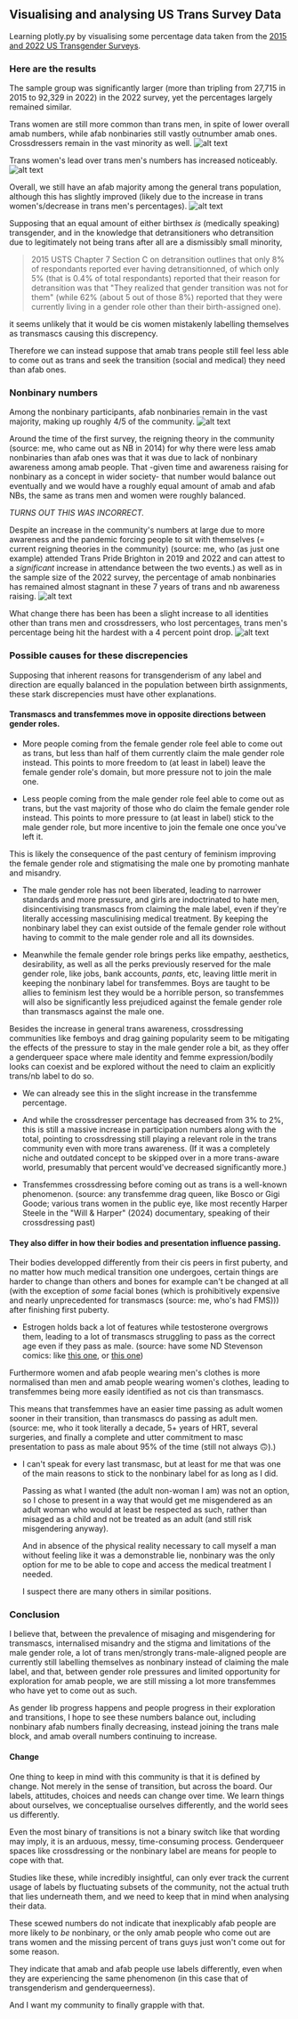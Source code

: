 ## Visualising and analysing US Trans Survey Data

Learning plotly.py by visualising some percentage data taken from the [2015 and 2022 US Transgender Surveys](https://ustranssurvey.org/).

### Here are the results

The sample group was significantly larger (more than tripling from 27,715 in 2015 to 92,329 in 2022) in the 2022 survey, yet the percentages largely remained similar.

Trans women are still more common than trans men, in spite of lower overall amab numbers, while afab nonbinaries still vastly outnumber amab ones. Crossdressers remain in the vast minority as well.
![alt text](vis_testing/total_survey_gender_distribution.png)

Trans women's lead over trans men's numbers has increased noticeably.
![alt text](vis_testing/total_survey_binary_distr.png)

Overall, we still have an afab majority among the general trans population, although this has slightly improved (likely due to the increase in trans women's/decrease in trans men's percentages).
![alt text](vis_testing/total_survey_direction_distribution.png)

Supposing that an equal amount of either birthsex *is* (medically speaking) transgender, and in the knowledge that detransitioners who detransition due to legitimately not being trans after all are a dismissibly small minority,

> 2015 USTS Chapter 7 Section C on detransition outlines that only 8% of respondants reported ever having detransitionned, of which only 5% (that is 0.4% of total respondants) reported that their reason for detransition was that "They realized that gender transition was not for them" (while 62% (about 5 out of those 8%) reported that they were currently living in a gender role other than their birth-assigned one).

it seems unlikely that it would be cis women mistakenly labelling themselves as transmascs causing this discrepency. 

Therefore we can instead suppose that amab trans people still feel less able to come out as trans and seek the transition (social and medical) they need than afab ones.

### Nonbinary numbers

Among the nonbinary participants, afab nonbinaries remain in the vast majority, making up roughly 4/5 of the community.
![alt text](vis_testing/total_survey_nb_distr.png)

Around the time of the first survey, the reigning theory in the community (source: me, who came out as NB in 2014) for why there were less amab nonbinaries than afab ones was that it was due to lack of nonbinary awareness among amab people. That -given time and awareness raising for nonbinary as a concept in wider society- that number would balance out eventually and we would have a roughly equal amount of amab and afab NBs, the same as trans men and women were roughly balanced.

*TURNS OUT THIS WAS INCORRECT.*

Despite an increase in the community's numbers at large due to more awareness and the pandemic forcing people to sit with themselves (= current reigning theories in the community) (source: me, who (as just one example) attended Trans Pride Brighton in 2019 and 2022 and can attest to a *significant* increase in attendance between the two events.) as well as in the sample size of the 2022 survey, the percentage of amab nonbinaries has remained almost stagnant in these 7 years of trans and nb awareness raising.
![alt text](vis_testing/survey_nb_distr.png)

What change there has been has been a slight increase to all identities other than trans men and crossdressers, who lost percentages, trans men's percentage being hit the hardest with a 4 percent point drop.
![alt text](vis_testing/survey_gender_distr_comp.png)

<!-- I believe this is a sign that:

- <ins>The amab/afab nonbinary split is caused by things other than trans/nonbinary awareness, such as people's ability to pass and gender roles.</ins>

    Supposing that the motivations behind any trans person's journey and need for change are equally balanced between birth assignments, the only difference between transmascs & transfemmes should be the direction of their transition, and the social implications thereof.

    - Ease of passing:

        A first puberty on estrogen and testosterone have different effects. Estrogen holds back the development of pretty much all aspects other than breast tissue and hip size, while testosterone grows everything other than those two things. 
        
        Bones cannot be changed after reaching adulthood, so transmascs tend to struggle with underdevelopped features (compared to cis men) and transfemmes with overgrown ones (compared to cis women), like their height or facial features.

        This leads to a lot of adult transmascs being misaged as teen boys even if they do manage to pass as male. (source: have some ND Stevenson comics: like [this one](https://substack.com/@gingerhaze/p-135215962), or [this one](https://substack.com/@gingerhaze/p-138118385))

        Transfemmes may be demonised and hounded by transphobes for their body size but they are at least recognisable as adults regardless of assumed gender.

        Also amab people dressing in women's clothes are less normalised than the reverse, leading to people being more likely to recognise even a pre-med transfemme as such than an equivalent transmasc.

        &rarr; Therefore transfemmes have an easier time being recognised as adult women than transmascs have being recognised as adult men.

        That is not to say it's impossible for transmascs to pass (or super easy for transfemmes), but it seems to take the average transmasc longer/further into medical transition to start passing securely. (source: me, who it took literally a decade, 5+ years of HRT, several surgeries, and finally a complete and utter commitment to masc presentation to pass as male about 95% of the time (still not always 🙃) as opposed to being misgendered as a cis woman every day of the prior *decade* of my out then-nb-identified life.)
    
        One of my main reasons for presenting femme & sticking to the nb label for as long as I did was that I couldn't pass even if I tried back then, and I was scared of getting misaged even if I did, so, unable to access the option I actually wanted, I chose the role of "woman" over that of "child", to at least be recognised and taken seriously as the grown-ass adult I was.

        I believe people who struggle with passing more take longer to claim a binary label, or are more likely to maintain their nonbinary label. (Ex. ND Stevenson still identifies as bigender despite coming out as Nate he/him boy and pursuing masculinising medical transition.)

        Nonbinary labels offer a space to openly be a work in progress and fulfill gender needs (dressing a certain way, accessing medical transition, etc) without having to complete a full binary social transition or otherwise explain yourself.
    
    - Gender roles:

        Afab people face less pressure to stay women, leading to more trans-identified afab people than trans-identified amab people overall. 

        If the female gender role doesn't work for them they can easily claim the nonbinary label, because matriarchy doesn't consider you a defector unless you Are A Man. It retains control and influence because it doesn't fully cut people off until they reach patriarchy's gates.

        Transmascs internalise the deep-seated misandry and manhate the female gender role and feminism promote, putting pressure on them to not be men (cause men are bad obviously 🤦‍♂️), leading to more hesitation around claiming manhood, even when they are literally medically pursuing masculinising transition. 

        This leads to the inflated afab nonbinary rate and disproportionally low trans male numbers we see.

        Amab people face more pressure to stay men. Unless it really isn't working for you, you are to stick to the male gender role. 
        
        Patriarchy, unlike matriarchy, worries greatly about defectors and will do whatever it takes to try and prevent escape. This is why there's still proportionally less amab people claiming trans identities than afab people despite more trans awareness. 

        (Crossdressing communities like femboys and drag gaining popularity seems to be mitigating this a bit, as they offer a genderqueer space where male identity and femme expression/bodily looks can coexist and be explored without the need to claim an explicitly trans/nb label to do so.)

        Transfemmes, successfully having escaped, are cut off by the male gender role, leaving little merit in the nonbinary label for them unless they have other reasons to claim it (such as struggling to pass, being cis-leaning, having other stuff to work through first, etc). Additionally womanhood is significantly less stigmatised and more desirable than manhood (gets ya empathy, aesthetics, desirability, and, thanks to feminism, lets ya keep all the stuff from the male gender role too, like jobs, bank accounts, *pants*, etc). 
        
        This leads to the higher rate of trans women we see despite the overall amab minority, and the incredibly low amab nonbinary rate.

- <ins>Nonbinary awareness isn't helping free gender roles.</ins>

    It offers reprieve from them for people who struggle to fit in for various reasons, but because genderqueer people label themselves as nonbinary, withdrawing their membership from either gender role, rather than claiming it, their gender transgressions do not impact binary gender roles as much as they would if they were committing them under those labels. 

    - Ex. An amab or physically masculine looking person wearing a skirt is highly transgressive if they identify as a man, but expected and highly irrelevant to the male gender role if they identify as nonbinary, leaving the male status quo intact. 
    
        If this is a medically transmasculine person or an amab person who genuinely does not plan on physically transitionning, that likely means they could reasonably claim the male label if they wanted to, yet they don't. -->

### Possible causes for these discrepencies

Supposing that inherent reasons for transgenderism of any label and direction are equally balanced in the population between birth assignments, these stark discrepencies must have other explanations.

#### Transmascs and transfemmes move in opposite directions between gender roles.

- More people coming from the female gender role feel able to come out as trans, but less than half of them currently claim the male gender role instead. This points to more freedom to (at least in label) leave the female gender role's domain, but more pressure not to join the male one.

- Less people coming from the male gender role feel able to come out as trans, but the vast majority of those who do claim the female gender role instead. This points to more pressure to (at least in label) stick to the male gender role, but more incentive to join the female one once you've left it.

This is likely the consequence of the past century of feminism improving the female gender role and stigmatising the male one by promoting manhate and misandry. 

- The male gender role has not been liberated, leading to narrower standards and more pressure, and girls are indoctrinated to hate men, disincentivising transmascs from claiming the male label, even if they're literally accessing masculinising medical treatment. By keeping the nonbinary label they can exist outside of the female gender role without having to commit to the male gender role and all its downsides.

- Meanwhile the female gender role brings perks like empathy, aesthetics, desirability, as well as all the perks previously reserved for the male gender role, like jobs, bank accounts, *pants*, etc, leaving little merit in keeping the nonbinary label for transfemmes. Boys are taught to be allies to feminism lest they would be a horrible person, so transfemmes will also be significantly less prejudiced against the female gender role than transmascs against the male one.

Besides the increase in general trans awareness, crossdressing communities like femboys and drag gaining popularity seem to be mitigating the effects of the pressure to stay in the male gender role a bit, as they offer a genderqueer space where male identity and femme expression/bodily looks can coexist and be explored without the need to claim an explicitly trans/nb label to do so. 

- We can already see this in the slight increase in the transfemme percentage.
    
- And while the crossdresser percentage has decreased from 3% to 2%, this is still a massive increase in participation numbers along with the total, pointing to crossdressing still playing a relevant role in the trans community even with more trans awareness. (If it was a completely niche and outdated concept to be skipped over in a more trans-aware world, presumably that percent would've decreased significantly more.)

- Transfemmes crossdressing before coming out as trans is a well-known phenomenon. (source: any transfemme drag queen, like Bosco or Gigi Goode; various trans women in the public eye, like most recently Harper Steele in the "Will & Harper" (2024) documentary, speaking of their crossdressing past)

#### They also differ in how their bodies and presentation influence passing.

Their bodies developped differently from their cis peers in first puberty, and no matter how much medical transition one undergoes, certain things are harder to change than others and bones for example can't be changed at all (with the exception of *some* facial bones (which is prohibitively expensive and nearly unprecedented for transmascs (source: me, who's had FMS))) after finishing first puberty.

- Estrogen holds back a lot of features while testosterone overgrows them, leading to a lot of transmascs struggling to pass as the correct age even if they pass as male. (source: have some ND Stevenson comics: like [this one](https://substack.com/@gingerhaze/p-135215962), or [this one](https://substack.com/@gingerhaze/p-138118385))

Furthermore women and afab people wearing men's clothes is more normalised than men and amab people wearing women's clothes, leading to transfemmes being more easily identified as not cis than transmascs.

This means that transfemmes have an easier time passing as adult women sooner in their transition, than transmascs do passing as adult men. (source: me, who it took literally a decade, 5+ years of HRT, several surgeries, and finally a complete and utter commitment to masc presentation to pass as male about 95% of the time (still not always 🙃).)

- I can't speak for every last transmasc, but at least for me that was one of the main reasons to stick to the nonbinary label for as long as I did. 

    Passing as what I wanted (the adult non-woman I am) was not an option, so I chose to present in a way that would get me misgendered as an adult woman who would at least be respected as such, rather than misaged as a child and not be treated as an adult (and still risk misgendering anyway). 

    And in absence of the physical reality necessary to call myself a man without feeling like it was a demonstrable lie, nonbinary was the only option for me to be able to cope and access the medical treatment I needed.

    I suspect there are many others in similar positions.


### Conclusion

I believe that, between the prevalence of misaging and misgendering for transmascs, internalised misandry and the stigma and limitations of the male gender role, a lot of trans men/strongly trans-male-aligned people are currently still labelling themselves as nonbinary instead of claiming the male label, 
and that, between gender role pressures and limited opportunity for exploration for amab people, we are still missing a lot more transfemmes who have yet to come out as such.

As gender lib progress happens and people progress in their exploration and transitions, I hope to see these numbers balance out, including nonbinary afab numbers finally decreasing, instead joining the trans male block, and amab overall numbers continuing to increase.

#### Change

One thing to keep in mind with this community is that it is defined by change. Not merely in the sense of transition, but across the board. Our labels, attitudes, choices and needs can change over time. We learn things about ourselves, we conceptualise ourselves differently, and the world sees us differently. 

Even the most binary of transitions is not a binary switch like that wording may imply, it is an arduous, messy, time-consuming process. Genderqueer spaces like crossdressing or the nonbinary label are means for people to cope with that. 

Studies like these, while incredibly insightful, can only ever track the current usage of labels by fluctuating subsets of the community, not the actual truth that lies underneath them, and we need to keep that in mind when analysing their data. 

These scewed numbers do not indicate that inexplicably afab people are more likely to *be* nonbinary, or the only amab people who come out are trans women and the missing percent of trans guys just won't come out for some reason. 

They indicate that amab and afab people use labels differently, even when they are experiencing the same phenomenon (in this case that of transgenderism and genderqueerness). 

And I want my community to finally grapple with that.